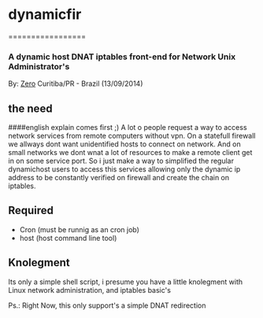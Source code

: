 # dynamicfir
=================

### A dynamic host DNAT iptables front-end for Network Unix Administrator's


By: [Zero](http://plebeos1.blogspot.com)
Curitiba/PR - Brazil (13/09/2014)


## the need

####english explain comes first ;)
A lot o people request a way to access network services from remote computers without vpn. On a statefull firewall we allways dont want unidentified hosts to connect on network. And on small networks we dont wnat a lot of resources to make a remote client get in on some service port. So i just make a way to simplified the regular dynamichost users to access this services allowing only the dynamic ip address to be constantly verified on firewall and create the chain on iptables.

## Required

* Cron (must be runnig as an cron job)
* host (host command line tool)

## Knolegment

Its only a simple shell script, i presume you have a little knolegment with Linux network administration, and iptables basic's

Ps.: Right Now, this only support's a simple DNAT redirection
